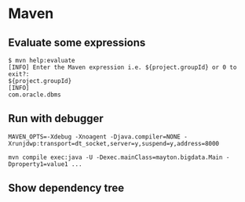 # Maven

## Evaluate some expressions
```
$ mvn help:evaluate
[INFO] Enter the Maven expression i.e. ${project.groupId} or 0 to exit?:
${project.groupId}
[INFO]
com.oracle.dbms
```

## Run with debugger
```
MAVEN_OPTS=-Xdebug -Xnoagent -Djava.compiler=NONE -Xrunjdwp:transport=dt_socket,server=y,suspend=y,address=8000

mvn compile exec:java -U -Dexec.mainClass=mayton.bigdata.Main -Dproperty1=value1 ...
```

## Show dependency tree
```

```
